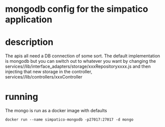 # mongodb config for the simpatico application

# description

The apis all need a DB connection of some sort. The default implementation is mongodb but you can switch out to whatever you want by changing the services/<service name>/lib/interface_adapters/storage/xxxRepositoryxxxx.js and then injecting that new storage in the controller, services/<service name>/lib/controllers/xxxController

# running

The mongo is run as a docker image with defaults

```
docker run --name simpatico-mongodb -p27017:27017 -d mongo
```
